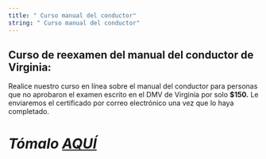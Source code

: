 ```yaml
---
title: " Curso manual del conductor"
string: " Curso manual del conductor"
---
```

## Curso de reexamen del manual del conductor de Virginia:

Realice nuestro curso en línea sobre el manual del conductor para personas que no aprobaron el examen escrito en el DMV de Virginia por solo **$150.** Le enviaremos el certificado por correo electrónico una vez que lo haya completado.

# *Tómalo [AQUÍ](https://www.va-drivercourses.com/clickIn.php?schoolID=311)*